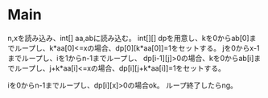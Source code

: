 # Main
n,xを読み込み、int[] aa,abに読み込む。
int[][] dpを用意し、kを0からab[0]までループし、k\*aa[0]<=xの場合、dp[0][k\*aa[0]]=1をセットする。
jを0からx-1までループし、iを1からn-1までループし、
dp[i-1][j]>0の場合、kを0からab[i]までループし、j+k\*aa[i]<=xの場合、dp[i][j+k\*aa[i]]=1をセットする。

iを0からn-1までループし、dp[i][x]>0の場合ok。
ループ終了したらng。
